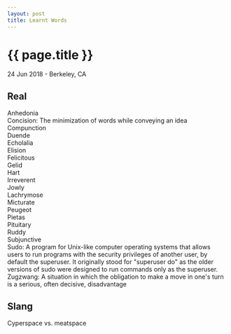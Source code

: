 ```yaml
---
layout: post
title: Learnt Words
---
```


{{ page.title }}
================

<p class="meta">24 Jun 2018 - Berkeley, CA</p>

## Real
Anhedonia  
Concision: The minimization of words while conveying an idea  
Compunction  
Duende  
Echolalia  
Elision  
Felicitous  
Gelid  
Hart  
Irreverent  
Jowly  
Lachrymose  
Micturate  
Peugeot  
Pietas  
Pituitary  
Ruddy  
Subjunctive  
Sudo: A program for Unix-like computer operating systems that allows users to run programs with the security privileges of another user, by default the superuser. It originally stood for "superuser do" as the older versions of sudo were designed to run commands only as the superuser.  
Zugzwang: A situation in which the obligation to make a move in one's turn is a serious, often decisive, disadvantage  

## Slang

Cyperspace vs. meatspace  